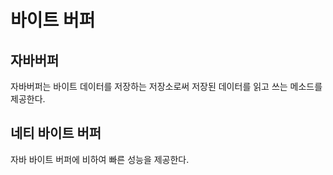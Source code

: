 # 바이트 버퍼

## 자바버퍼
자바버퍼는 바이트 데이터를 저장하는 저장소로써 저장된 데이터를 읽고 쓰는 메소드를 제공한다.

## 네티 바이트 버퍼
자바 바이트 버퍼에 비하여 빠른 성능을 제공한다.